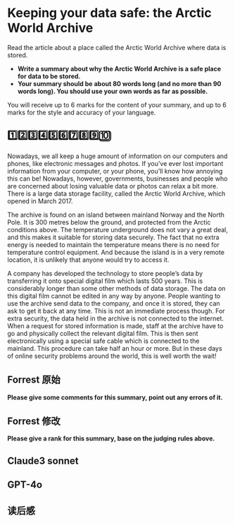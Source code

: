 # Keeping your data safe: the Arctic World Archive

Read the article about a place called the Arctic World Archive where data is stored.
  - **Write a summary about why the Arctic World Archive is a safe place for data to be stored.**
  - **Your summary should be about 80 words long (and no more than 90 words long). You should use your own words as far as possible.**

You will receive up to 6 marks for the content of your summary, and up to 6 marks for the style and
accuracy of your language.

## 1️⃣2️⃣3️⃣4️⃣5️⃣6️⃣7️⃣8️⃣9️⃣🔟
Nowadays, we all keep a huge amount of information on our computers and phones, like electronic messages and photos. If you’ve ever lost important information from your computer, or your phone,
you’ll know how annoying this can be! Nowadays, however, governments, businesses and people who are concerned about losing valuable data or photos can relax a bit more. There is a large data
storage facility, called the Arctic World Archive, which opened in March 2017.

The archive is found on an island between mainland Norway and the North Pole. It is 300 metres below the ground, and protected from the Arctic conditions above. The temperature underground
does not vary a great deal, and this makes it suitable for storing data securely. The fact that no extra energy is needed to maintain the temperature means there is no need for temperature control
equipment. And because the island is in a very remote location, it is unlikely that anyone would try to access it. 

A company has developed the technology to store people’s data by transferring it onto special digital film which lasts 500 years. This is considerably longer than some other methods of data
storage. The data on this digital film cannot be edited in any way by anyone. People wanting to use the archive send data to the company, and once it is stored, they can ask to get it back at any
time. This is not an immediate process though. For extra security, the data held in the archive is not connected to the internet. When a request for stored information is made, staff at the archive have
to go and physically collect the relevant digital film. This is then sent electronically using a special safe cable which is connected to the mainland. This procedure can take half an hour or more. But
in these days of online security problems around the world, this is well worth the wait!

## Forrest 原始 
**Please give some comments for this summary, point out any errors of it.**


## Forrest 修改 
**Please give a rank for this summary, base on the judging rules above.**


## Claude3 sonnet﻿

## GPT-4o

## 读后感

